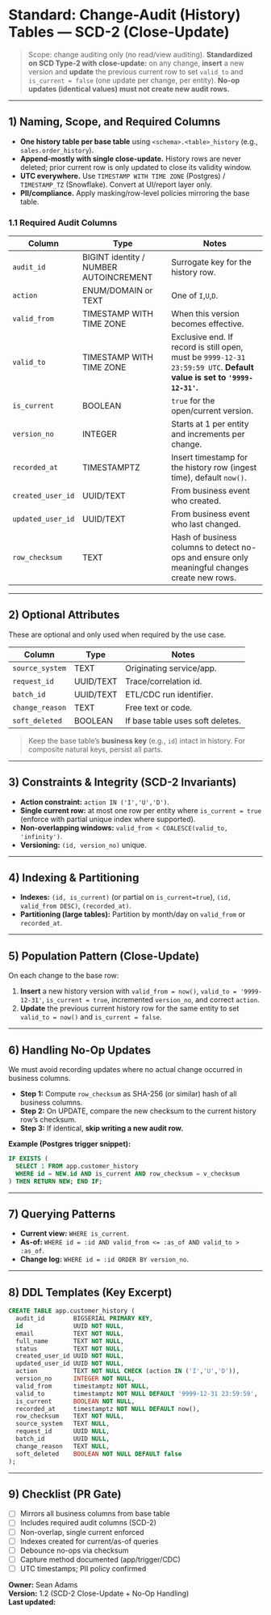 # Standard: Change-Audit (History) Tables — SCD-2 (Close-Update)

> Scope: change auditing only (no read/view auditing). **Standardized on SCD Type-2 with close-update:** on any change, **insert** a new version and **update** the previous current row to set `valid_to` and `is_current = false` (one update per change, per entity). **No-op updates (identical values) must not create new audit rows.**

---

## 1) Naming, Scope, and Required Columns
- **One history table per base table** using `<schema>.<table>_history` (e.g., `sales.order_history`).
- **Append-mostly with single close-update.** History rows are never deleted; prior current row is only updated to close its validity window.
- **UTC everywhere.** Use `TIMESTAMP WITH TIME ZONE` (Postgres) / `TIMESTAMP_TZ` (Snowflake). Convert at UI/report layer only.
- **PII/compliance.** Apply masking/row-level policies mirroring the base table.

### 1.1 Required Audit Columns
| Column | Type | Notes |
|---|---|---|
| `audit_id` | BIGINT identity / NUMBER AUTOINCREMENT | Surrogate key for the history row.
| `action` | ENUM/DOMAIN or TEXT | One of `I`,`U`,`D`.
| `valid_from` | TIMESTAMP WITH TIME ZONE | When this version becomes effective.
| `valid_to` | TIMESTAMP WITH TIME ZONE | Exclusive end. If record is still open, must be `9999-12-31 23:59:59 UTC`. **Default value is set to `'9999-12-31'`.**
| `is_current` | BOOLEAN | `true` for the open/current version.
| `version_no` | INTEGER | Starts at 1 per entity and increments per change.
| `recorded_at` | TIMESTAMPTZ | Insert timestamp for the history row (ingest time), default `now()`.
| `created_user_id` | UUID/TEXT | From business event who created.
| `updated_user_id` | UUID/TEXT | From business event who last changed.
| `row_checksum` | TEXT | Hash of business columns to detect no-ops and ensure only meaningful changes create new rows.

---

## 2) Optional Attributes
These are optional and only used when required by the use case.

| Column | Type | Notes |
|---|---|---|
| `source_system` | TEXT | Originating service/app.
| `request_id` | UUID/TEXT | Trace/correlation id.
| `batch_id` | UUID/TEXT | ETL/CDC run identifier.
| `change_reason` | TEXT | Free text or code.
| `soft_deleted` | BOOLEAN | If base table uses soft deletes.

> Keep the base table’s **business key** (e.g., `id`) intact in history. For composite natural keys, persist all parts.

---

## 3) Constraints & Integrity (SCD-2 Invariants)
- **Action constraint:** `action IN ('I','U','D')`.
- **Single current row:** at most one row per entity where `is_current = true` (enforce with partial unique index where supported).
- **Non-overlapping windows:** `valid_from < COALESCE(valid_to, 'infinity')`.
- **Versioning:** `(id, version_no)` unique.

---

## 4) Indexing & Partitioning
- **Indexes:** `(id, is_current)` (or partial on `is_current=true`), `(id, valid_from DESC)`, `(recorded_at)`.
- **Partitioning (large tables):** Partition by month/day on `valid_from` or `recorded_at`.

---

## 5) Population Pattern (Close-Update)
On each change to the base row:
1. **Insert** a new history version with `valid_from = now()`, `valid_to = '9999-12-31'`, `is_current = true`, incremented `version_no`, and correct `action`.
2. **Update** the previous current history row for the same entity to set `valid_to = now()` and `is_current = false`.

---

## 6) Handling No-Op Updates
We must avoid recording updates where no actual change occurred in business columns.

- **Step 1:** Compute `row_checksum` as SHA-256 (or similar) hash of all business columns.
- **Step 2:** On UPDATE, compare the new checksum to the current history row’s checksum.
- **Step 3:** If identical, **skip writing a new audit row.**

**Example (Postgres trigger snippet):**
```sql
IF EXISTS (
  SELECT 1 FROM app.customer_history
  WHERE id = NEW.id AND is_current AND row_checksum = v_checksum
) THEN RETURN NEW; END IF;
```

---

## 7) Querying Patterns
- **Current view:** `WHERE is_current`.
- **As-of:** `WHERE id = :id AND valid_from <= :as_of AND valid_to > :as_of`.
- **Change log:** `WHERE id = :id ORDER BY version_no`.

---

## 8) DDL Templates (Key Excerpt)

```sql
CREATE TABLE app.customer_history (
  audit_id        BIGSERIAL PRIMARY KEY,
  id              UUID NOT NULL,
  email           TEXT NOT NULL,
  full_name       TEXT NOT NULL,
  status          TEXT NOT NULL,
  created_user_id UUID NOT NULL,
  updated_user_id UUID NOT NULL,
  action          TEXT NOT NULL CHECK (action IN ('I','U','D')),
  version_no      INTEGER NOT NULL,
  valid_from      timestamptz NOT NULL,
  valid_to        timestamptz NOT NULL DEFAULT '9999-12-31 23:59:59',
  is_current      BOOLEAN NOT NULL,
  recorded_at     timestamptz NOT NULL DEFAULT now(),
  row_checksum    TEXT NOT NULL,
  source_system   TEXT NULL,
  request_id      UUID NULL,
  batch_id        UUID NULL,
  change_reason   TEXT NULL,
  soft_deleted    BOOLEAN NOT NULL DEFAULT false
);
```

---

## 9) Checklist (PR Gate)
- [ ] Mirrors all business columns from base table
- [ ] Includes required audit columns (SCD-2)
- [ ] Non-overlap, single current enforced
- [ ] Indexes created for current/as-of queries
- [ ] Debounce no-ops via checksum
- [ ] Capture method documented (app/trigger/CDC)
- [ ] UTC timestamps; PII policy confirmed

**Owner:** Sean Adams  
**Version:** 1.2 (SCD-2 Close-Update + No-Op Handling)  
**Last updated:** <set on publish>
